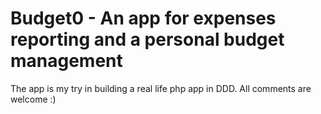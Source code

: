 # Budget0 - An app for expenses reporting and a personal budget management

The app is my try in building a real life php app in DDD. All comments are welcome :)
